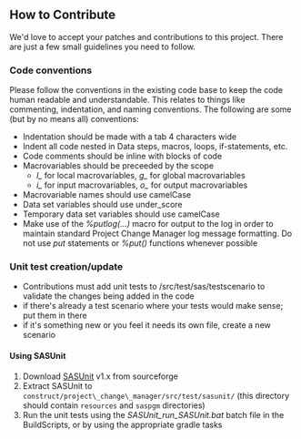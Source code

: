 ## How to Contribute

We'd love to accept your patches and contributions to this project. There are
just a few small guidelines you need to follow.

### Code conventions
Please follow the conventions in the existing code base to keep the code human readable and understandable.  This relates to things like commenting, indentation, and naming conventions.
The following are some (but by no means all) conventions:

* Indentation should be made with a tab 4 characters wide
* Indent all code nested in Data steps, macros, loops, if-statements, etc.
* Code comments should be inline with blocks of code
* Macrovariables should be preceeded by the scope
	* _l\__ for local macrovariables, _g\__ for global macrovariables
	* _i\__ for input macrovariables, _o\__ for output macrovariables
* Macrovariable names should use camelCase
* Data set variables should use under_score
* Temporary data set variables should use camelCase
* Make use of the _%putlog(...)_ macro for output to the log in order to maintain standard Project Change Manager log message formatting.  Do not use _put_ statements or _%put()_ functions whenever possible

### Unit test creation/update
* Contributions must add unit tests to /src/test/sas/testscenario to validate the changes being added in the code
* if there's already a test scenario where your tests would make sense; put them in there
* if it's something new or you feel it needs its own file, create a new scenario

#### Using SASUnit
1. Download [SASUnit](https://sourceforge.net/projects/sasunit/) v1.x from sourceforge
2. Extract SASUnit to `construct/project\_change\_manager/src/test/sasunit/` (this directory should contain `resources` and `saspgm` directories)
3. Run the unit tests using the _SASUnit\_run\_SASUnit.bat_ batch file in the BuildScripts, or by using the appropriate gradle tasks

